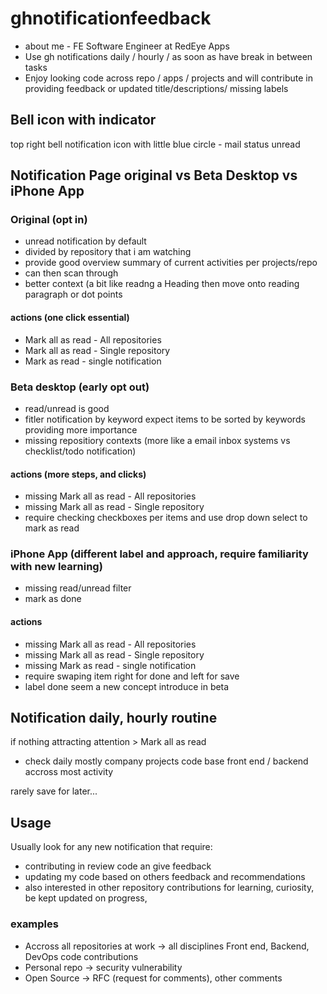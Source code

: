 # ghnotificationfeedback


- about me - FE Software Engineer at RedEye Apps 
- Use gh notifications daily / hourly / as soon as have break in between tasks 
- Enjoy looking code across repo / apps / projects and will contribute in providing feedback or updated title/descriptions/ missing labels

## Bell icon with indicator

top right bell notification icon with little blue circle - mail status unread

 
## Notification Page original vs Beta Desktop vs iPhone App

### Original (opt in)
- unread notification by default 
- divided by repository that i am watching
- provide good overview summary of current activities per projects/repo 
- can then scan through 
- better context (a bit like readng a Heading then move onto reading paragraph or dot points
#### actions (one click essential)
- Mark all as read - All repositories
- Mark all as read - Single repository
- Mark as read - single notification

### Beta desktop (early opt out)
- read/unread is good
- fitler notification by keyword expect items to be sorted by keywords providing more importance 
- missing repositiory contexts (more like a email inbox systems vs checklist/todo notification)
#### actions (more steps, and clicks)
- missing Mark all as read - All repositories
- missing Mark all as read - Single repository
- require checking checkboxes per items and use drop down select to mark as read

### iPhone App (different label and approach, require familiarity with new learning)
- missing read/unread filter
- mark as done
#### actions 
- missing Mark all as read - All repositories
- missing Mark all as read - Single repository
- missing Mark as read - single notification
- require swaping item right for done and left for save
- label done seem a new concept introduce in beta 


## Notification daily, hourly routine
if nothing attracting attention > Mark all as read

- check daily mostly company projects code base front end / backend
accross most activity 

rarely save for later...

## Usage 

Usually look for any new notification that require:
- contributing in review code an give feedback
- updating my code based on others feedback and recommendations
- also interested in other repository contributions for learning, curiosity, be kept updated on progress,
 
### examples
- Accross all repositories at work -> all disciplines Front end, Backend, DevOps code contributions 
- Personal repo -> security vulnerability 
- Open Source -> RFC (request for comments), other comments 
